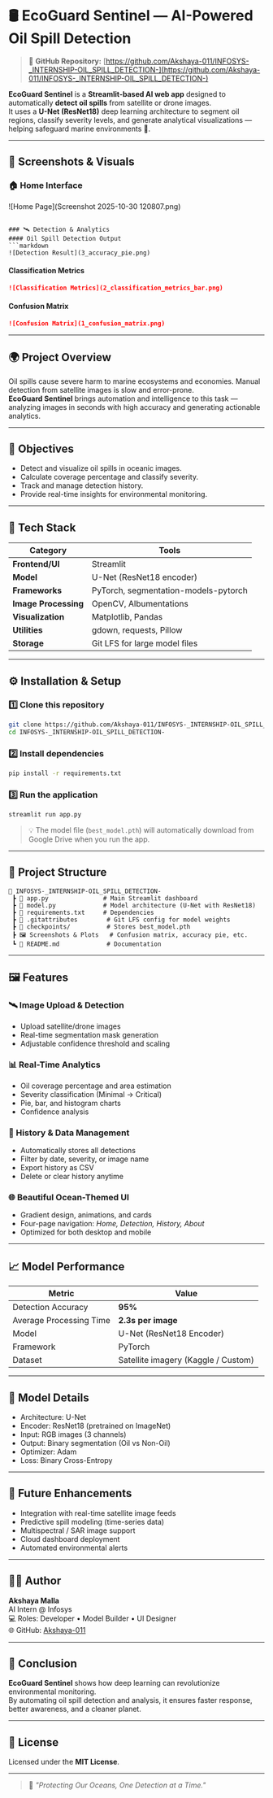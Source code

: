 # 🛢️ EcoGuard Sentinel — AI-Powered Oil Spill Detection

> 🚀 **GitHub Repository:** [https://github.com/Akshaya-011/INFOSYS-_INTERNSHIP-OIL_SPILL_DETECTION-](https://github.com/Akshaya-011/INFOSYS-_INTERNSHIP-OIL_SPILL_DETECTION-)

**EcoGuard Sentinel** is a **Streamlit-based AI web app** designed to automatically **detect oil spills** from satellite or drone images.  
It uses a **U-Net (ResNet18)** deep learning architecture to segment oil regions, classify severity levels, and generate analytical visualizations — helping safeguard marine environments 🌊.

---

## 📸 Screenshots & Visuals

### 🏠 Home Interface

![Home Page](Screenshot 2025-10-30 120807.png)
```

### 🛰️ Detection & Analytics
#### Oil Spill Detection Output
```markdown
![Detection Result](3_accuracy_pie.png)
```

#### Classification Metrics
```markdown
![Classification Metrics](2_classification_metrics_bar.png)
```

#### Confusion Matrix
```markdown
![Confusion Matrix](1_confusion_matrix.png)
```

---

## 🌍 Project Overview

Oil spills cause severe harm to marine ecosystems and economies. Manual detection from satellite images is slow and error-prone.  
**EcoGuard Sentinel** brings automation and intelligence to this task — analyzing images in seconds with high accuracy and generating actionable analytics.

---

## 🎯 Objectives
- Detect and visualize oil spills in oceanic images.  
- Calculate coverage percentage and classify severity.  
- Track and manage detection history.  
- Provide real-time insights for environmental monitoring.

---

## 🧠 Tech Stack

| Category | Tools |
|-----------|-------|
| **Frontend/UI** | Streamlit |
| **Model** | U-Net (ResNet18 encoder) |
| **Frameworks** | PyTorch, segmentation-models-pytorch |
| **Image Processing** | OpenCV, Albumentations |
| **Visualization** | Matplotlib, Pandas |
| **Utilities** | gdown, requests, Pillow |
| **Storage** | Git LFS for large model files |

---

## ⚙️ Installation & Setup

### 1️⃣ Clone this repository
```bash
git clone https://github.com/Akshaya-011/INFOSYS-_INTERNSHIP-OIL_SPILL_DETECTION-.git
cd INFOSYS-_INTERNSHIP-OIL_SPILL_DETECTION-
```

### 2️⃣ Install dependencies
```bash
pip install -r requirements.txt
```

### 3️⃣ Run the application
```bash
streamlit run app.py
```

> 💡 The model file (`best_model.pth`) will automatically download from Google Drive when you run the app.

---

## 🧩 Project Structure

```
📂 INFOSYS-_INTERNSHIP-OIL_SPILL_DETECTION-
 ┣ 📜 app.py               # Main Streamlit dashboard
 ┣ 📜 model.py             # Model architecture (U-Net with ResNet18)
 ┣ 📜 requirements.txt     # Dependencies
 ┣ 📜 .gitattributes        # Git LFS config for model weights
 ┣ 📂 checkpoints/          # Stores best_model.pth
 ┣ 🖼️ Screenshots & Plots   # Confusion matrix, accuracy pie, etc.
 ┗ 📜 README.md             # Documentation
```

---

## 🖼️ Features

### 🛰️ Image Upload & Detection
- Upload satellite/drone images  
- Real-time segmentation mask generation  
- Adjustable confidence threshold and scaling  

### 📊 Real-Time Analytics
- Oil coverage percentage and area estimation  
- Severity classification (Minimal → Critical)  
- Pie, bar, and histogram charts  
- Confidence analysis  

### 🧾 History & Data Management
- Automatically stores all detections  
- Filter by date, severity, or image name  
- Export history as CSV  
- Delete or clear history anytime  

### 🌐 Beautiful Ocean-Themed UI
- Gradient design, animations, and cards  
- Four-page navigation: *Home, Detection, History, About*  
- Optimized for both desktop and mobile  

---

## 📈 Model Performance

| Metric | Value |
|---------|--------|
| Detection Accuracy | **95%** |
| Average Processing Time | **2.3s per image** |
| Model | U-Net (ResNet18 Encoder) |
| Framework | PyTorch |
| Dataset | Satellite imagery (Kaggle / Custom) |

---

## 🧪 Model Details
- Architecture: U-Net  
- Encoder: ResNet18 (pretrained on ImageNet)  
- Input: RGB images (3 channels)  
- Output: Binary segmentation (Oil vs Non-Oil)  
- Optimizer: Adam  
- Loss: Binary Cross-Entropy  

---

## 🚀 Future Enhancements
- Integration with real-time satellite image feeds  
- Predictive spill modeling (time-series data)  
- Multispectral / SAR image support  
- Cloud dashboard deployment  
- Automated environmental alerts  

---

## 👩‍💻 Author
**Akshaya Malla**  
AI Intern @ Infosys  
💻 Roles: Developer • Model Builder • UI Designer  
🌐 GitHub: [Akshaya-011](https://github.com/Akshaya-011)

---

## 🏁 Conclusion
**EcoGuard Sentinel** shows how deep learning can revolutionize environmental monitoring.  
By automating oil spill detection and analysis, it ensures faster response, better awareness, and a cleaner planet.

---

## 📜 License
Licensed under the **MIT License**.

---

> 💙 *"Protecting Our Oceans, One Detection at a Time."*

